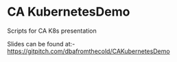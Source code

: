 # CA KubernetesDemo

Scripts for CA K8s presentation

Slides can be found at:- https://gitpitch.com/dbafromthecold/CAKubernetesDemo
